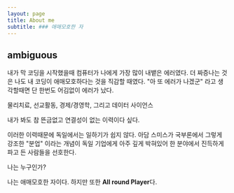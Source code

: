 ```yaml
---
layout: page
title: About me
subtitle: ### 애매모호한 자
---
```


## ambiguous

내가 막 코딩을 시작했을때 컴퓨터가 나에게 가장 많이 내뱉은 에러였다.
더 짜증나는 것은 나도 내 코딩이 애매모호하다는 것을 직감할 때였다. 
"아 또 에러가 나겠군" 라고 생각할때면 단 한번도 어김없이 에러가 났다.

물리치료, 선교활동, 경제/경영학, 그리고 데이터 사이언스

내가 봐도 참 뜬금없고 연결성이 없는 이력이다 싶다.

이러한 이력때문에 독일에서는 일하기가 쉽지 않다.
아담 스미스가 국부론에서 그렇게 강조한 "분업" 이라는 개념이 독일 기업에게 아주 깊게 박혀있어 한 분야에서 진득하게 파고 든 사람들을 선호한다.

나는 누구인가?

나는 애매모호한 자이다. 하지만 또한 **All round Player**다.
